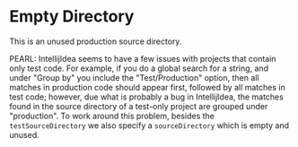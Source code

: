 # Empty Directory

This is an unused production source directory.

PEARL: IntellijIdea seems to have a few issues with projects that contain only test 
code. For example, if you do a global search for a string, and under "Group by" you
include the "Test/Production" option, then all matches in production code should 
appear first, followed by all matches in test code; however, due what is probably
a bug in IntellijIdea, the matches found in the source directory of a test-only 
project are grouped under "production". To work around this problem, besides the
`testSourceDirectory` we also specify a `sourceDirectory` which is empty and unused. 
